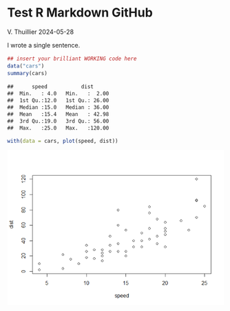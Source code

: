 Test R Markdown GitHub
================
V. Thuillier
2024-05-28

I wrote a single sentence.

``` r
## insert your brilliant WORKING code here
data("cars")
summary(cars)
```

    ##      speed           dist       
    ##  Min.   : 4.0   Min.   :  2.00  
    ##  1st Qu.:12.0   1st Qu.: 26.00  
    ##  Median :15.0   Median : 36.00  
    ##  Mean   :15.4   Mean   : 42.98  
    ##  3rd Qu.:19.0   3rd Qu.: 56.00  
    ##  Max.   :25.0   Max.   :120.00

``` r
with(data = cars, plot(speed, dist))
```

![](Test_R_Markdown_GitHub_files/figure-gfm/new_plot-1.png)<!-- -->
